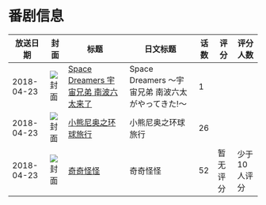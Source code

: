 # 番剧信息

|放送日期|封面|标题|日文标题|话数|评分|评分人数|
|---|---|---|---|---|---|---|
|2018-04-23|![封面](https://lain.bgm.tv/pic/cover/c/4a/43/506660_ZCwt3.jpg)|[Space Dreamers 宇宙兄弟 南波六太来了](https://bangumi.tv/subject/506660)|Space Dreamers 〜宇宙兄弟 南波六太がやってきた!〜|1|||
|2018-04-23|![封面](https://lain.bgm.tv/pic/cover/c/95/2d/240782_6pC1B.jpg)|[小熊尼奥之环球旅行](https://bangumi.tv/subject/240782)|小熊尼奥之环球旅行|26|||
|2018-04-23|![封面](https://lain.bgm.tv/pic/cover/c/f1/03/243887_O4OaC.jpg)|[奇奇怪怪](https://bangumi.tv/subject/243887)|奇奇怪怪|52|暂无评分|少于10人评分|
